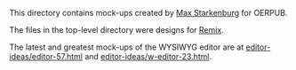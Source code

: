 This directory contains mock-ups created by [Max Starkenburg](https://github.com/maxstarkenburg/) for OERPUB.

The files in the top-level directory were designs for [Remix](http://remix.oerpub.org).

The latest and greatest mock-ups of the WYSIWYG editor are at [editor-ideas/editor-57.html](editor-ideas/editor-57.html) and [editor-ideas/w-editor-23.html](editor-ideas/w-editor-23.html).

